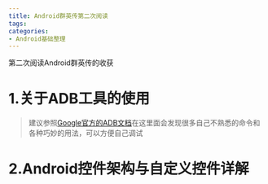 ```yaml
---
title: Android群英传第二次阅读
tags:
categories:
- Android基础整理
---
```

第二次阅读Android群英传的收获

<!-- more -->

# 1.关于ADB工具的使用
> 建议参照[Google官方的ADB文档](https://developer.android.com/studio/command-line/adb.html?hl=zh-cn)在这里面会发现很多自己不熟悉的命令和各种巧妙的用法，可以方便自己调试

# 2.Android控件架构与自定义控件详解
